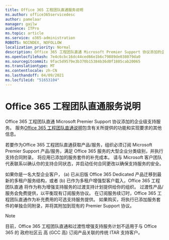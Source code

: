```yaml
---
title: Office 365 工程团队直通服务说明
ms.author: office365servicedesc
author: pamelaar
manager: gailw
audience: ITPro
ms.topic: article
ms.service: o365-administration
ROBOTS: NOINDEX, NOFOLLOW
localization_priority: Normal
description: Office 365 工程团队直通 Microsoft Premier Support 协议添加的企业级支持服务。 服务Office 365 工程团队直通说明包含有关所提供的功能和实现要求的其他信息。
ms.openlocfilehash: 7e4c6cbc16dc44ced66e1b6c79889de038079da0
ms.sourcegitcommit: 9fac5d9579e3b370b15384b36d0f1805cab20065
ms.translationtype: MT
ms.contentlocale: zh-CN
ms.lasthandoff: 04/09/2021
ms.locfileid: "51653104"
---
```

# <a name="office-365-engineering-direct-service-description"></a>Office 365 工程团队直通服务说明

Office 365 工程团队直通 Microsoft Premier Support 协议添加的企业级支持服务。 服务[Office 365 工程团队直通说明](https://github.com/MicrosoftDocs/OfficeDocs-O365ServiceDescriptions/blob/master/Office%20365%20Engineering%20Direct%20-%20Svc%20Desc%20(25mar2019).pdf)包含有关所提供的功能和实现要求的其他信息。

若要作为Office 365 工程团队直通获取产品/服务，组织必须订阅 Microsoft Premier Support 产品/服务，满足 Office 365 服务的大型企业分类级别，并执行支持合同附录。 将应用已添加的服务套件的补充成本。 请与 Microsoft 客户团队代表联系以确认你的支持合同状态，并启动任何合同更改以确保支持服务的安全。 

如果你是一名大型企业客户， (a) 已从旧版 Office 365 Dedicated 产品迁移到最新的多租户服务结构，或者 (b) 已作为多租户增强型客户载入，Office 365 工程团队直通 将作为称为增强支持服务的过渡支持计划提供给你的组织。 过渡性产品/服务会免费提供，以平衡现有订阅服务协议。 在订阅服务续订时，Office 365 工程团队直通作为补充费用的可选支持服务提供。 如果购买，将执行已添加服务套件的单独合同附录，并将其附加到现有的 Premier Support 协议。

> [!NOTE]
> 目前，Office 365 工程团队直通和过渡性增强支持服务计划不适用于与 Office 365 的 政府社区云 高 (GCC 高) 订阅产品关联的传统 ITAR 支持客户。
